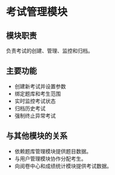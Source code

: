 # 考试管理模块

## 模块职责
负责考试的创建、管理、监控和归档。

## 主要功能
- 创建新考试并设置参数
- 绑定题库和考生范围
- 实时监控考试状态
- 归档历史考试
- 强制终止异常考试

## 与其他模块的关系
- 依赖题库管理模块提供题目数据。
- 与用户管理模块协作分配考生。
- 向阅卷中心和成绩统计模块提供考试数据。 